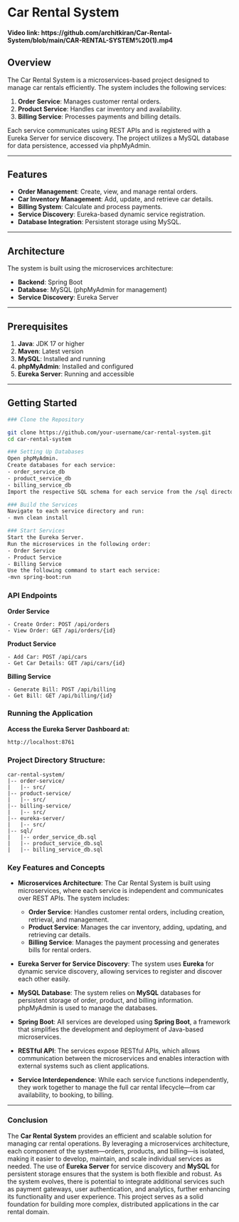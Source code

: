 # Car Rental System

<h4>Video link: https://github.com/architkiran/Car-Rental-System/blob/main/CAR-RENTAL-SYSTEM%20(1).mp4</h4>

## Overview
The Car Rental System is a microservices-based project designed to manage car rentals efficiently. The system includes the following services:

1. **Order Service**: Manages customer rental orders.
2. **Product Service**: Handles car inventory and availability.
3. **Billing Service**: Processes payments and billing details.

Each service communicates using REST APIs and is registered with a Eureka Server for service discovery. The project utilizes a MySQL database for data persistence, accessed via phpMyAdmin.

---

## Features
- **Order Management**: Create, view, and manage rental orders.
- **Car Inventory Management**: Add, update, and retrieve car details.
- **Billing System**: Calculate and process payments.
- **Service Discovery**: Eureka-based dynamic service registration.
- **Database Integration**: Persistent storage using MySQL.

---

## Architecture

The system is built using the microservices architecture:

- **Backend**: Spring Boot
- **Database**: MySQL (phpMyAdmin for management)
- **Service Discovery**: Eureka Server

---

## Prerequisites

1. **Java**: JDK 17 or higher
2. **Maven**: Latest version
3. **MySQL**: Installed and running
4. **phpMyAdmin**: Installed and configured
5. **Eureka Server**: Running and accessible

---

## Getting Started

```bash
### Clone the Repository

git clone https://github.com/your-username/car-rental-system.git
cd car-rental-system

### Setting Up Databases
Open phpMyAdmin.
Create databases for each service:
- order_service_db
- product_service_db
- billing_service_db
Import the respective SQL schema for each service from the /sql directory.

### Build the Services
Navigate to each service directory and run:
- mvn clean install

### Start Services
Start the Eureka Server.
Run the microservices in the following order:
- Order Service
- Product Service
- Billing Service
Use the following command to start each service:
-mvn spring-boot:run
```

### API Endpoints

**Order Service**
```
- Create Order: POST /api/orders
- View Order: GET /api/orders/{id}
```

**Product Service**
```
- Add Car: POST /api/cars
- Get Car Details: GET /api/cars/{id}
```

**Billing Service**
```
- Generate Bill: POST /api/billing
- Get Bill: GET /api/billing/{id}
```

### Running the Application
**Access the Eureka Server Dashboard at:**
```
http://localhost:8761
```
### Project Directory Structure:
```
car-rental-system/
|-- order-service/
|   |-- src/
|-- product-service/
|   |-- src/
|-- billing-service/
|   |-- src/
|-- eureka-server/
|   |-- src/
|-- sql/
|   |-- order_service_db.sql
|   |-- product_service_db.sql
|   |-- billing_service_db.sql
```

### Key Features and Concepts

- **Microservices Architecture**: The Car Rental System is built using microservices, where each service is independent and communicates over REST APIs. The system includes:
  - **Order Service**: Handles customer rental orders, including creation, retrieval, and management.
  - **Product Service**: Manages the car inventory, adding, updating, and retrieving car details.
  - **Billing Service**: Manages the payment processing and generates bills for rental orders.

- **Eureka Server for Service Discovery**: The system uses **Eureka** for dynamic service discovery, allowing services to register and discover each other easily.

- **MySQL Database**: The system relies on **MySQL** databases for persistent storage of order, product, and billing information. phpMyAdmin is used to manage the databases.

- **Spring Boot**: All services are developed using **Spring Boot**, a framework that simplifies the development and deployment of Java-based microservices.

- **RESTful API**: The services expose RESTful APIs, which allows communication between the microservices and enables interaction with external systems such as client applications.

- **Service Interdependence**: While each service functions independently, they work together to manage the full car rental lifecycle—from car availability, to booking, to billing.

---

### Conclusion

The **Car Rental System** provides an efficient and scalable solution for managing car rental operations. By leveraging a microservices architecture, each component of the system—orders, products, and billing—is isolated, making it easier to develop, maintain, and scale individual services as needed. The use of **Eureka Server** for service discovery and **MySQL** for persistent storage ensures that the system is both flexible and robust. As the system evolves, there is potential to integrate additional services such as payment gateways, user authentication, and analytics, further enhancing its functionality and user experience. This project serves as a solid foundation for building more complex, distributed applications in the car rental domain.
